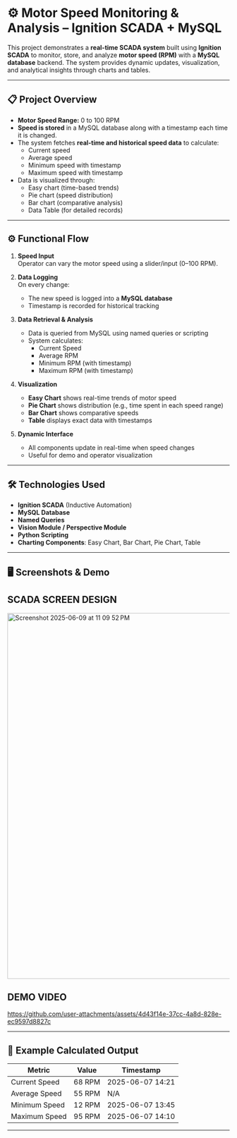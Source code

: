 # ⚙️ Motor Speed Monitoring & Analysis – Ignition SCADA + MySQL

This project demonstrates a **real-time SCADA system** built using **Ignition SCADA** to monitor, store, and analyze **motor speed (RPM)** with a **MySQL database** backend. The system provides dynamic updates, visualization, and analytical insights through charts and tables.

---

## 📋 Project Overview

- **Motor Speed Range:** 0 to 100 RPM
- **Speed is stored** in a MySQL database along with a timestamp each time it is changed.
- The system fetches **real-time and historical speed data** to calculate:
  - Current speed
  - Average speed
  - Minimum speed with timestamp
  - Maximum speed with timestamp
- Data is visualized through:
  - Easy chart (time-based trends)
  - Pie chart (speed distribution)
  - Bar chart (comparative analysis)
  - Data Table (for detailed records)

---

## ⚙️ Functional Flow

1. **Speed Input**  
   Operator can vary the motor speed using a slider/input (0–100 RPM).  

2. **Data Logging**  
   On every change:
   - The new speed is logged into a **MySQL database**
   - Timestamp is recorded for historical tracking

3. **Data Retrieval & Analysis**
   - Data is queried from MySQL using named queries or scripting
   - System calculates:
     - Current Speed
     - Average RPM
     - Minimum RPM (with timestamp)
     - Maximum RPM (with timestamp)

4. **Visualization**
   - **Easy Chart** shows real-time trends of motor speed
   - **Pie Chart** shows distribution (e.g., time spent in each speed range)
   - **Bar Chart** shows comparative speeds
   - **Table** displays exact data with timestamps

5. **Dynamic Interface**
   - All components update in real-time when speed changes
   - Useful for demo and operator visualization

---

## 🛠️ Technologies Used

- **Ignition SCADA** (Inductive Automation)
- **MySQL Database**
- **Named Queries**
- **Vision Module / Perspective Module**
- **Python Scripting**
- **Charting Components**: Easy Chart, Bar Chart, Pie Chart, Table

---

## 🖥️ Screenshots & Demo

## SCADA SCREEN DESIGN

<img width="830" alt="Screenshot 2025-06-09 at 11 09 52 PM" src="https://github.com/user-attachments/assets/1c1eb722-b0d2-4dba-a28d-1a304bb82481" />

## DEMO VIDEO

https://github.com/user-attachments/assets/4d43f14e-37cc-4a8d-828e-ec9597d8827c


---

## 🧮 Example Calculated Output

| Metric           | Value    | Timestamp         |
|------------------|----------|-------------------|
| Current Speed    | 68 RPM   | 2025-06-07 14:21  |
| Average Speed    | 55 RPM   | N/A               |
| Minimum Speed    | 12 RPM   | 2025-06-07 13:45  |
| Maximum Speed    | 95 RPM   | 2025-06-07 14:10  |

---
